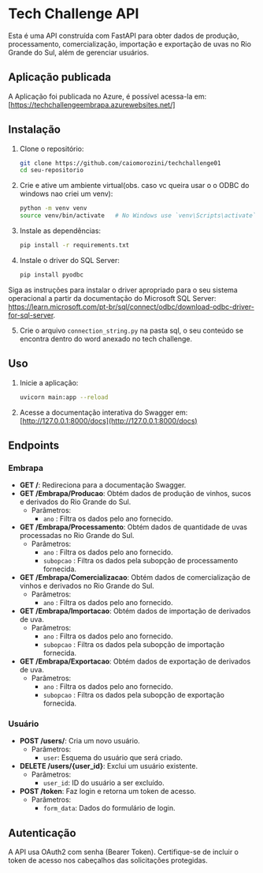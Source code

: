 # Tech Challenge API

Esta é uma API construída com FastAPI para obter dados de produção, processamento, comercialização, importação e exportação de uvas no Rio Grande do Sul, além de gerenciar usuários.

## Aplicação publicada

A Aplicação foi publicada no Azure, é possível acessa-la em: [https://techchallengeembrapa.azurewebsites.net/]

## Instalação

1. Clone o repositório:
    ```sh
    git clone https://github.com/caiomorozini/techchallenge01
    cd seu-repositorio
    ```
2. Crie e ative um ambiente virtual(obs. caso vc queira usar o o ODBC do windows nao criei um venv):
    ```sh
    python -m venv venv
    source venv/bin/activate   # No Windows use `venv\Scripts\activate`
    ```
3. Instale as dependências:
    ```sh
    pip install -r requirements.txt
    ```

4. Instale o driver do SQL Server:

    ```sh
    pip install pyodbc
    ```
Siga as instruções para instalar o driver apropriado para o seu sistema operacional a partir da documentação do Microsoft SQL Server: https://learn.microsoft.com/pt-br/sql/connect/odbc/download-odbc-driver-for-sql-server.

5. Crie o arquivo `connection_string.py` na pasta sql, o seu conteúdo se encontra dentro do word anexado no tech challenge.

## Uso

1. Inicie a aplicação:
    ```sh
    uvicorn main:app --reload
    ```
2. Acesse a documentação interativa do Swagger em: [http://127.0.0.1:8000/docs](http://127.0.0.1:8000/docs)

## Endpoints

### Embrapa

- **GET /**: Redireciona para a documentação Swagger.
- **GET /Embrapa/Producao**: Obtém dados de produção de vinhos, sucos e derivados do Rio Grande do Sul.
  - Parâmetros:
    - `ano` : Filtra os dados pelo ano fornecido.
- **GET /Embrapa/Processamento**: Obtém dados de quantidade de uvas processadas no Rio Grande do Sul.
  - Parâmetros:
    - `ano` : Filtra os dados pelo ano fornecido.
    - `subopcao` : Filtra os dados pela subopção de processamento fornecida.
- **GET /Embrapa/Comercializacao**: Obtém dados de comercialização de vinhos e derivados no Rio Grande do Sul.
  - Parâmetros:
    - `ano` : Filtra os dados pelo ano fornecido.
- **GET /Embrapa/Importacao**: Obtém dados de importação de derivados de uva.
  - Parâmetros:
    - `ano` : Filtra os dados pelo ano fornecido.
    - `subopcao` : Filtra os dados pela subopção de importação fornecida.
- **GET /Embrapa/Exportacao**: Obtém dados de exportação de derivados de uva.
  - Parâmetros:
    - `ano` : Filtra os dados pelo ano fornecido.
    - `subopcao` : Filtra os dados pela subopção de exportação fornecida.

### Usuário

- **POST /users/**: Cria um novo usuário.
  - Parâmetros:
    - `user`: Esquema do usuário que será criado.
- **DELETE /users/{user_id}**: Exclui um usuário existente.
  - Parâmetros:
    - `user_id`: ID do usuário a ser excluído.
- **POST /token**: Faz login e retorna um token de acesso.
  - Parâmetros:
    - `form_data`: Dados do formulário de login.

## Autenticação

A API usa OAuth2 com senha (Bearer Token). Certifique-se de incluir o token de acesso nos cabeçalhos das solicitações protegidas.
